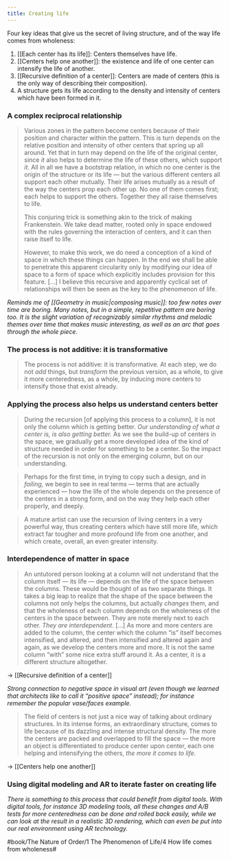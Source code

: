 ```yaml
---
title: Creating life
---
```


Four key ideas that give us the secret of living structure, and of the way life comes from wholeness:

1. [[Each center has its life]]: Centers themselves have life.
2. [[Centers help one another]]: the existence and life of one center can intensify the life of another.
3. [[Recursive definition of a center]]: Centers are made of centers (this is the only way of describing their composition).
4. A structure gets its life according to the density and intensity of centers which have been formed in it.

### A complex reciprocal relationship
> Various zones in the pattern become centers because of their position and character within the pattern. This is turn depends on the relative position and intensity of other centers that spring up all around. Yet that in turn may depend on the life of the original center, since *it* also helps to determine the life of these others, which support *it*. All in all we have a bootstrap relation, in which no one center is the origin of the structure or its life — but the various different centers all support each other mutually. Their life arises mutually as a result of the way the centers prop each other up. No one of them comes first; each helps to support the others. Together they all raise themselves to life.
> 
> This conjuring trick is something akin to the trick of making Frankenstein. We take dead matter, rooted only in space endowed with the rules governing the interaction of centers, and it can then raise itself to life.
> 
> However, to make this work, we do need a conception of a kind of space in which these things can happen. In the end we shall be able to penetrate this apparent circularity only by modifying our idea of space to a form of space which explicitly includes provision for this feature. […] I believe this recursive and apparently cyclical set of relationships will then be seen as the key to the phenomenon of life.

*Reminds me of [[Geometry in music|composing music]]: too few notes over time are boring. Many notes, but in a simple, repetitive pattern are boring too. It is the slight variation of recognizably similar rhythms and melodic themes over time that makes music interesting, as well as an arc that goes through the whole piece.*

### The process is not additive: it is transformative
> The process is not additive: it is transformative. At each step, we do not *add* things, but *transform* the previous version, as a whole, to give it more centeredness, as a whole, by inducing more centers to intensify those that exist already.

### Applying the process also helps us understand centers better
> During the recursion [of applying this process to a column], it is not only the column which is getting better. *Our understanding of what a center is, is also getting better.* As we see the build-up of centers in the space, we gradually get a more developed idea of the kind of structure needed in order for something to be a center. So the impact of the recursion is not only on the emerging column, but on our understanding.

> Perhaps for the first time, in trying to copy such a design, and in *failing*, we begin to see in real terms — terms that are actually experienced — how the life of the whole depends on the presence of the centers in a strong form, and on the way they help each other properly, and deeply.

> A mature artist can use the recursion of living centers in a very powerful way, thus creating centers which have still more life, which extract far tougher and more profound life from one another, and which create, overall, an even greater intensity.

### Interdependence of matter in space
> An untutored person looking at a column will not understand that the column itself — its life — depends on the life of the space between the columns. These would be thought of as two separate things. It takes a big leap to realize that the shape of the space between the columns not only helps the columns, but actually *changes* them, and that the wholeness of each column depends on the wholeness of the centers in the space between. They are note merely next to each other. *They are interdependent*.
> […] As more and more centers are added to the column, the center which the column “is” itself becomes intensified, and altered, and then intensified and altered again and again, as we develop the centers more and more. It is not the same column “with” some nice extra stuff around it. As a center, it is a different structure altogether.

-> [[Recursive definition of a center]]

*Strong connection to negative space in visual art (even though we learned that architects like to call it “positive space” instead); for instance remember the popular vase/faces example.*

> The field of centers is not just a nice way of talking about ordinary structures. In its intense forms, an extraordinary structure, comes to life because of its dazzling and intense structural density. The more the centers are packed and overlapped to fill the space — the more an object is differentiated to produce center upon center, each one helping and intensifying the others, *the more it comes to life*.

-> [[Centers help one another]]

### Using digital modeling and AR to iterate faster on creating life
*There is something to this process that could benefit from digital tools. With digital tools, for instance 3D modeling tools, all these changes and A/B tests for more centeredness can be done and rolled back easily, while we can look at the result in a realistic 3D rendering, which can even be put into our real environment using AR technology.*


#book/The Nature of Order/1 The Phenomenon of Life/4 How life comes from wholeness#